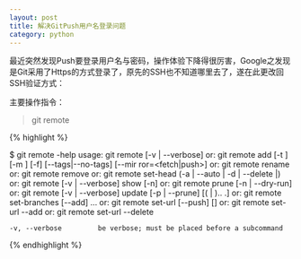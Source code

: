 ```yaml
---
layout: post
title: 解决GitPush用户名登录问题
category: python
---
```


最近突然发现Push要登录用户名与密码，操作体验下降得很厉害，Google之发现是Git采用了Https的方式登录了，原先的SSH也不知道哪里去了，遂在此更改回SSH验证方式：

主要操作指令：

>git remote


{% highlight  %}

$ git remote -help
usage: git remote [-v | --verbose]
   or: git remote add [-t <branch>] [-m <master>] [-f] [--tags|--no-tags] [--mir
ror=<fetch|push>] <name> <url>
   or: git remote rename <old> <new>
   or: git remote remove <name>
   or: git remote set-head <name> (-a | --auto | -d | --delete |<branch>)
   or: git remote [-v | --verbose] show [-n] <name>
   or: git remote prune [-n | --dry-run] <name>
   or: git remote [-v | --verbose] update [-p | --prune] [(<group> | <remote>)..
.]
   or: git remote set-branches [--add] <name> <branch>...
   or: git remote set-url [--push] <name> <newurl> [<oldurl>]
   or: git remote set-url --add <name> <newurl>
   or: git remote set-url --delete <name> <url>

    -v, --verbose         be verbose; must be placed before a subcommand

{% endhighlight %}
